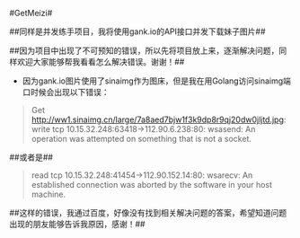 #GetMeizi#

##同样是并发练手项目，我将使用gank.io的API接口并发下载妹子图片##

##因为项目中出现了不可预知的错误，所以先将项目放上来，逐渐解决问题，同样欢迎大家能够帮我看看怎么解决错误。谢谢！##

- 因为gank.io图片使用了sinaimg作为图床，但是我在用Golang访问sinaimg端口时候会出现以下错误：

> Get http://ww1.sinaimg.cn/large/7a8aed7bjw1f3k9dp8r9qj20dw0jljtd.jpg: write tcp 10.15.32.248:63418->112.90.6.238:80: wsasend: An operation was attempted on something that is not a socket.

##或者是##

> read tcp 10.15.32.248:41454->112.90.152.14:80: wsarecv: An established connection was aborted by the software in your host machine.

##这样的错误，我通过百度，好像没有找到相关解决问题的答案，希望知道问题出现的朋友能够告诉我原因，感谢！##
